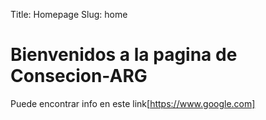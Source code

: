 Title: Homepage
Slug: home

# Bienvenidos a la pagina de Consecion-ARG

Puede encontrar info en este link[https://www.google.com]
